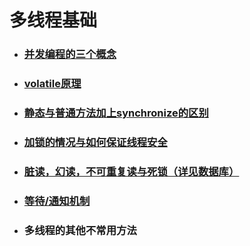 # 多线程基础

* ### [并发编程的三个概念](/多线程基础/并发编程的三个概念.md)
* ### [volatile原理](/多线程基础/volatile原理.md)
* ### [静态与普通方法加上synchronize的区别](/多线程基础/静态与普通方法加上synchronize的区别.md)
* ### [加锁的情况与如何保证线程安全](/多线程基础/加锁的情况与如何保证线程安全.md)
* ### [脏读，幻读，不可重复读与死锁（详见数据库）](/多线程基础/脏读与幻读.md)
* ### [等待/通知机制](/多线程基础/等待与通知机制)
* ### 多线程的其他不常用方法



